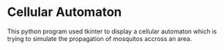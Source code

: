 # Cellular Automaton

This python program used tkinter to display a cellular automaton which is trying to simulate the propagation of mosquitos accross an area. 
